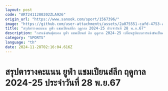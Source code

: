 ```yaml
---
layout: post
code: "ART2411280202ZLA926"
origin_url: "https://www.sanook.com/sport/1567396/"
image: "https://github.com/user-attachments/assets/2a075551-cafd-4753-ab0a-6d381c2b9af3"
title: "สรุปตารางคะแนน ยูฟ่า แชมเปียนส์ลีก ฤดูกาล 2024-25 ประจำวันที่ 28 พ.ย.67"
description: "การแข่งขันฟุตบอล ยูฟ่า แชมเปียนส์ ลีก ฤดูกาล 2024-25 เปลี่ยนรูปแบบการแข่งขันเป็นครั้งแรก โดยจะไม่มีการแบ่งกลุ่ม แต่จะใช้ระบบการแข่งขันแบบกึ่งลีกแทน ทุกทีมจะแข่งทีมละ 8 นัด ตามกลุ่มที่ถูกแบ่ง แต่จะคิดคะแนนในตารางรวม"
category: "SPORTS"
language: "th"
date: 2024-11-28T02:16:04.616Z
---
```


# สรุปตารางคะแนน ยูฟ่า แชมเปียนส์ลีก ฤดูกาล 2024-25 ประจำวันที่ 28 พ.ย.67